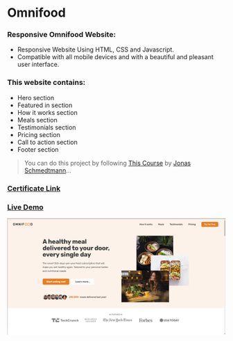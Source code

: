 # Omnifood

### Responsive Omnifood Website:

- Responsive Website Using HTML, CSS and Javascript.
- Compatible with all mobile devices and with a beautiful and pleasant user interface.

### This website contains:
- Hero section
- Featured in section
- How it works section
- Meals section
- Testimonials section
- Pricing section
- Call to action section
- Footer section

<!-- Notes -->

> You can do this project by following [This Course][course] by [Jonas Schmedtmann][jonas]...

### [Certificate Link][certificate]

### [Live Demo][demo]

<!-- Links -->

[course]: https://www.udemy.com/course/design-and-develop-a-killer-website-with-html5-and-css3/
[jonas]: https://www.udemy.com/user/jonasschmedtmann/
[certificate]: https://www.udemy.com/certificate/UC-f6f8f768-fe8b-4fca-a3c6-061c706a41da/
[demo]: https://omnifood-muhammad.netlify.app/

<!-- Screen Shot -->

![screen shot](Omnifood.png)
